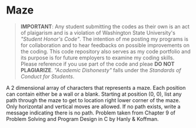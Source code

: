 Maze
=====

> **IMPORTANT**: Any student submitting the codes as their own is an act of plaigarism and 
is a violation of Washington State University's *"Student Honor's Code"*. The 
intention of me posting my programs is for collaboration and to hear 
feedbacks on possible improvements on the coding. This code repository also serves as my code 
portfolio and its purpose is for future employers to examine my coding skills. Please reference 
if you use part of the code and pleae **DO NOT PLAGIARIZE**. *"Academic Dishonesty"* falls under 
the *Standards of Conduct for Students*.

A 2 dimensional array of characters that represents a maze. Each position can contain either be a wall or a blank. Starting at position (0, 0), list any path through the maze to get to location right lower corner of the maze. Only horizontal and vertical moves are allowed. If no path exists, write a message indicating there is no path. Problem taken from Chapter 9 of Problem Solving and Program Design in C by Hanly &amp; Koffman. 
